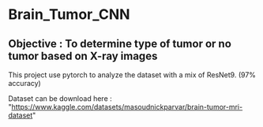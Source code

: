 # Brain_Tumor_CNN

## Objective : To determine type of tumor or no tumor based on X-ray images

This project use pytorch to analyze the dataset with a mix of ResNet9. (97% accuracy)

Dataset can be download here : "https://www.kaggle.com/datasets/masoudnickparvar/brain-tumor-mri-dataset"
